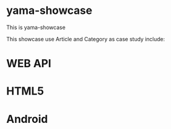 # yama-showcase

This is yama-showcase

This showcase use Article and Category as case study include:
# WEB API
# HTML5
# Android

